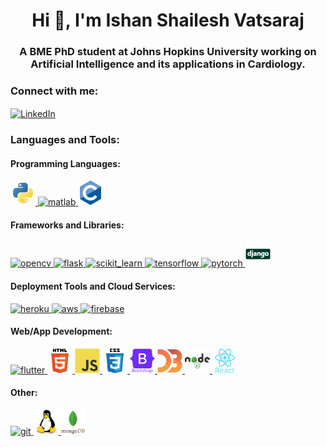 <h1 align="center">Hi 👋, I'm Ishan Shailesh Vatsaraj</h1>
<h3 align="center">A BME PhD student at Johns Hopkins University working on Artificial Intelligence and its applications in Cardiology.</h3>

<!--<p align="left"> <img src="https://komarev.com/ghpvc/?username=Ishan2601&label=Profile%20views&color=0e75b6&style=flat" alt="username" /> </p>-->
<!--
<p align="left"> <a href="https://github.com/ryo-ma/github-profile-trophy"><img src="https://github-profile-trophy.vercel.app/?username=Ishan2601" alt="username" /></a> </p>
-->
<!--<p align="left"> <a href="https://twitter.com/username" target="blank"><img src="https://img.shields.io/twitter/follow/username?logo=twitter&style=for-the-badge" alt="username" /></a> </p>

- 🔭 I’m currently working on [Work Project](https://work-project.com)
-->
<!-- - 🌱 I’m currently learning **Genomics** -->
<!--
- 👯 I’m looking to collaborate on [Colab Project](https://colab-project.com)

- 🤝 I’m looking for help with [Help Project](https://help-project.com)
-->
<!--
- 👨‍💻 My [Portfolio](https://ishan2601.github.io/ePortfolio/)
-->
<!--
- 📝 I regularly write articles on [Blog Link](Blog Link)
-->
<!-- - 💬 Ask me about **My Projects** -->
<!--

- 📫 Reach out to me on **ishan.vatsaraj@vit.edu.in**
-->
<!--
- 📄 Know about my experiences [Resume Link](Resume Link)

- ⚡ Fun fact **Fun Fact**
-->
<h3 align="left">Connect with me:</h3>
<p align="left">
	<!--<a href="https://in.linkedin.com/in/ishan-vatsaraj-75b92b174" target="blank"><img align="center" src="https://cdn.jsdelivr.net/npm/simple-icons@3.0.1/icons/linkedin.svg" alt="LinkedIn" height="30" width="40" /></a>-->
	<a href="https://in.linkedin.com/in/ishan-vatsaraj-75b92b174" target="blank"><img align="center" src="https://cdn.worldvectorlogo.com/logos/linkedin-icon-2.svg" alt="LinkedIn" height="30" width="40" /></a>
</p>
<h3 align="left">Languages and Tools:</h3>
<h4 align="left">Programming Languages:</h4>
<p align="left">
	<a href="https://www.python.org" target="_blank"> <img src="https://raw.githubusercontent.com/devicons/devicon/master/icons/python/python-original.svg" alt="python" width="40" height="40"/> </a>
	<!--<a href="https://www.mathworks.com/" target="_blank"> <img src="https://raw.githubusercontent.com/simple-icons/simple-icons/master/icons/mathworks.svg" alt="matlab" width="40" height="40"/> </a>-->
	<a href="https://www.mathworks.com/" target="_blank"> <img src="https://upload.wikimedia.org/wikipedia/commons/thumb/2/21/Matlab_Logo.png/667px-Matlab_Logo.png" alt="matlab" width="40" height="40"/> </a>
	<a href="https://www.cprogramming.com/" target="_blank"> <img src="https://raw.githubusercontent.com/devicons/devicon/master/icons/c/c-original.svg" alt="c" width="40" height="40"/> </a>
</p>
<h4 align="left">Frameworks and Libraries:</h4>
<p align="left">
	<a href="https://opencv.org/" target="_blank"> <img src="https://www.vectorlogo.zone/logos/opencv/opencv-icon.svg" alt="opencv" width="40" height="40"/> </a>
	<a href="https://flask.palletsprojects.com/" target="_blank"> <img src="https://www.vectorlogo.zone/logos/pocoo_flask/pocoo_flask-icon.svg" alt="flask" width="40" height="40"/> </a>
	<a href="https://scikit-learn.org/" target="_blank"> <img src="https://upload.wikimedia.org/wikipedia/commons/0/05/Scikit_learn_logo_small.svg" alt="scikit_learn" width="40" height="40"/> </a>
	<a href="https://www.tensorflow.org" target="_blank"> <img src="https://www.vectorlogo.zone/logos/tensorflow/tensorflow-icon.svg" alt="tensorflow" width="40" height="40"/> </a>
	<a href="https://pytorch.org/" target="_blank"> <img src="https://www.vectorlogo.zone/logos/pytorch/pytorch-icon.svg" alt="pytorch" width="40" height="40"/> </a>
	<a href="https://www.djangoproject.com/" target="_blank"> <img src="https://raw.githubusercontent.com/devicons/devicon/master/icons/django/django-original.svg" alt="django" width="40" height="40"/> </a>

</p>
<h4 align="left">Deployment Tools and Cloud Services:</h4>
<p align="left">
	<a href="https://heroku.com" target="_blank"> <img src="https://www.vectorlogo.zone/logos/heroku/heroku-icon.svg" alt="heroku" width="40" height="40"/> </a>
	<!--<a href="https://aws.amazon.com" target="_blank"> <img src="https://raw.githubusercontent.com/devicons/devicon/master/icons/amazonwebservices/amazonwebservices-original-wordmark.svg" alt="aws" width="40" height="40"/> </a>-->
	<a href="https://aws.amazon.com" target="_blank"> <img src="https://upload.wikimedia.org/wikipedia/commons/thumb/9/93/Amazon_Web_Services_Logo.svg/1024px-Amazon_Web_Services_Logo.svg.png" alt="aws" width="40" height="40"/> </a>
	<a href="https://firebase.google.com/" target="_blank"> <img src="https://www.vectorlogo.zone/logos/firebase/firebase-icon.svg" alt="firebase" width="40" height="40"/> </a>	
</p>
<h4 align="left">Web/App Development:</h4>
<p align="left">
	<a href="https://flutter.dev" target="_blank"> <img src="https://www.vectorlogo.zone/logos/flutterio/flutterio-icon.svg" alt="flutter" width="40" height="40"/> </a>
	<a href="https://www.w3.org/html/" target="_blank"> <img src="https://raw.githubusercontent.com/devicons/devicon/master/icons/html5/html5-original-wordmark.svg" alt="html5" width="40" height="40"/> </a>
	<a href="https://developer.mozilla.org/en-US/docs/Web/JavaScript" target="_blank"> <img src="https://raw.githubusercontent.com/devicons/devicon/master/icons/javascript/javascript-original.svg" alt="javascript" width="40" height="40"/> </a>
	<a href="https://www.w3schools.com/css/" target="_blank"> <img src="https://raw.githubusercontent.com/devicons/devicon/master/icons/css3/css3-original-wordmark.svg" alt="css3" width="40" height="40"/> </a>
	<a href="https://getbootstrap.com" target="_blank"> <img src="https://raw.githubusercontent.com/devicons/devicon/master/icons/bootstrap/bootstrap-plain-wordmark.svg" alt="bootstrap" width="40" height="40"/> </a>
	<a href="https://d3js.org/" target="_blank"> <img src="https://raw.githubusercontent.com/devicons/devicon/master/icons/d3js/d3js-original.svg" alt="d3js" width="40" height="40"/> </a>
	<a href="https://nodejs.org" target="_blank"> <img src="https://raw.githubusercontent.com/devicons/devicon/master/icons/nodejs/nodejs-original-wordmark.svg" alt="nodejs" width="40" height="40"/> </a>
	<a href="https://reactjs.org/" target="_blank"> <img src="https://raw.githubusercontent.com/devicons/devicon/master/icons/react/react-original-wordmark.svg" alt="react" width="40" height="40"/> </a>
</p>
<h4 align="left">Other:</h4>
<p align="left">
	<a href="https://git-scm.com/" target="_blank"> <img src="https://www.vectorlogo.zone/logos/git-scm/git-scm-icon.svg" alt="git" width="40" height="40"/> </a>
	<a href="https://www.linux.org/" target="_blank"> <img src="https://raw.githubusercontent.com/devicons/devicon/master/icons/linux/linux-original.svg" alt="linux" width="40" height="40"/> </a>
	<a href="https://www.mongodb.com/" target="_blank"> <img src="https://raw.githubusercontent.com/devicons/devicon/master/icons/mongodb/mongodb-original-wordmark.svg" alt="mongodb" width="40" height="40"/> </a>
</p>
<!-- <p><img align="left" src="https://github-readme-stats.vercel.app/api/top-langs?username=Ishan2601&show_icons=true&locale=en&layout=compact" alt="username" /></p> -->
<!--
<p>&nbsp;<img align="center" src="https://github-readme-stats.vercel.app/api?username=Ishan2601&show_icons=true&locale=en" alt="username" /></p>

<p><img align="center" src="https://github-readme-streak-stats.herokuapp.com/?user=Ishan2601&" alt="username" /></p>
-->

